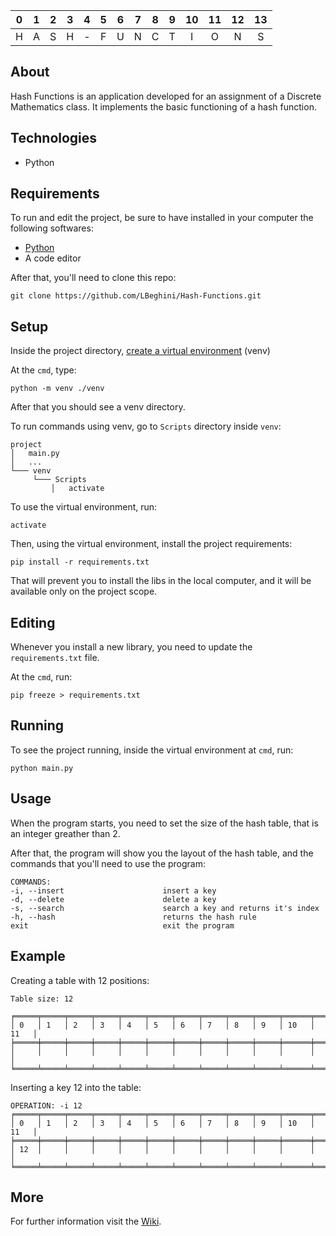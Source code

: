 |  0  |  1  |  2  |  3  |  4  |  5  |  6  |  7  |  8  |  9  | 10  | 11  | 12  | 13  |
| :-: | :-: | :-: | :-: | :-: | :-: | :-: | :-: | :-: | :-: | :-: | :-: | :-: | :-: | 
|  H  |  A  |  S  |  H  |  -  |  F  |  U  |  N  |  C  |  T  |  I  |  O  |  N  |  S  | 

## About

Hash Functions is an application developed for an assignment of a Discrete Mathematics class. It  implements the basic functioning of a hash function.

## Technologies

* Python

## Requirements

To run and edit the project, be sure to have installed in your computer the following softwares:

- [Python](https://www.python.org/downloads/)
- A code editor

After that, you'll need to clone this repo:

```
git clone https://github.com/LBeghini/Hash-Functions.git
```

## Setup

Inside the project directory, [create a virtual environment](https://docs.python.org/3/library/venv.html) (venv)

At the ```cmd```, type:

```
python -m venv ./venv
```

After that you should see a venv directory.

To run commands using venv, go to ```Scripts``` directory inside ```venv```:
```
project
│   main.py
│   ...
└─── venv
     └─── Scripts
         │   activate
```
To use the virtual environment, run:

```
activate
```
Then, using the virtual environment, install the project requirements:

```
pip install -r requirements.txt
```

That will prevent you to install the libs in the local computer, and it will be available only on the project scope.

## Editing

Whenever you install a new library, you need to update the ```requirements.txt``` file.

At the ```cmd```, run:
```
pip freeze > requirements.txt
```
## Running

To see the project running, inside the virtual environment at ```cmd```, run:
```
python main.py
```

## Usage

When the program starts, you need to set the size of the hash table, that is an integer greather than 2.

After that, the program will show you the layout of the hash table, and the commands that you'll need to use the program:
```
COMMANDS:
-i, --insert                      insert a key
-d, --delete                      delete a key
-s, --search                      search a key and returns it's index
-h, --hash                        returns the hash rule
exit                              exit the program
```

## Example

Creating a table with 12 positions:
```
Table size: 12

╒═════╤═════╤═════╤═════╤═════╤═════╤═════╤═════╤═════╤═════╤══════╤══════╕
│ 0   │ 1   │ 2   │ 3   │ 4   │ 5   │ 6   │ 7   │ 8   │ 9   │ 10   │ 11   │
╞═════╪═════╪═════╪═════╪═════╪═════╪═════╪═════╪═════╪═════╪══════╪══════╡
│     │     │     │     │     │     │     │     │     │     │      │      │
╘═════╧═════╧═════╧═════╧═════╧═════╧═════╧═════╧═════╧═════╧══════╧══════╛
```
Inserting a key 12 into the table:
```
OPERATION: -i 12
╒═════╤═════╤═════╤═════╤═════╤═════╤═════╤═════╤═════╤═════╤══════╤══════╕
│ 0   │ 1   │ 2   │ 3   │ 4   │ 5   │ 6   │ 7   │ 8   │ 9   │ 10   │ 11   │
╞═════╪═════╪═════╪═════╪═════╪═════╪═════╪═════╪═════╪═════╪══════╪══════╡
│ 12  │     │     │     │     │     │     │     │     │     │      │      │
╘═════╧═════╧═════╧═════╧═════╧═════╧═════╧═════╧═════╧═════╧══════╧══════╛
```
## More
For further information visit the [Wiki](https://github.com/LBeghini/Hash-Functions/wiki).
